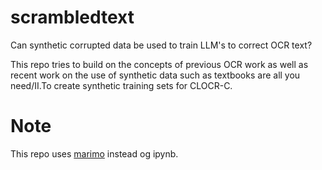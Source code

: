 # scrambledtext
Can synthetic corrupted data be used to train LLM's to correct OCR text?

This repo tries to build on the concepts of previous OCR work as well as recent work on the use of synthetic data such as textbooks are all you need/II.To create synthetic training sets for CLOCR-C.

# Note

This repo uses [marimo](https://github.com/marimo-team/marimo) instead og ipynb.
